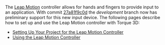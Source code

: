 The [Leap Motion](https://www.leapmotion.com/) controller allows for hands and fingers to provide input to an application.  With commit [27a81f9c0d](https://github.com/GarageGames/Torque3D/commit/27a81f9c0da8c10fc406a451022f01fc41265fb7) the *development* branch now has preliminary support for this new input device.  The following pages describe how to set up and use the Leap Motion controller with Torque 3D:

* [Setting Up Your Project for the Leap Motion Controller](wiki/Making-Use-of-the-Leap-Motion-Controller-in-Your-Project)
* [Using the Leap Motion Controller](wiki/Using-the-Leap-Motion-Controller)
